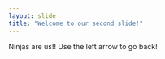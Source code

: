 ```yaml
---
layout: slide
title: "Welcome to our second slide!"
---
```

Ninjas are us!!
Use the left arrow to go back!
